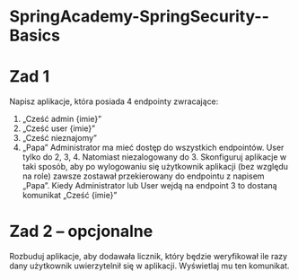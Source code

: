 # SpringAcademy-SpringSecurity--Basics
# Zad 1
Napisz aplikacje, która posiada 4 endpointy zwracające:
1. „Cześć admin {imie}”
2. „Cześć user {imie}”
3. „Cześć nieznajomy”
4. „Papa”
Administrator ma mieć dostęp do wszystkich endpointów. User tylko do 2, 3, 4. Natomiast niezalogowany do 3. Skonfiguruj aplikacje w taki sposób, aby po wylogowaniu się użytkownik aplikacji (bez względu na role) zawsze zostawał przekierowany do endpointu z napisem „Papa”.
Kiedy Administrator lub User wejdą na endpoint 3 to dostaną komunikat „Cześć {imie}”
# Zad 2 – opcjonalne
Rozbuduj aplikacje, aby dodawała licznik, który będzie weryfikował ile razy dany użytkownik uwierzytelnił się w aplikacji. Wyświetlaj mu ten komunikat. 
